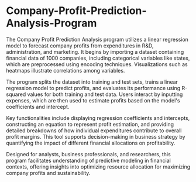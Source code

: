 # Company-Profit-Prediction-Analysis-Program
The Company Profit Prediction Analysis program utilizes a linear regression model to forecast company profits from expenditures in R&D, administration, and marketing. It begins by importing a dataset containing financial data of 1000 companies, including categorical variables like states, which are preprocessed using encoding techniques. Visualizations such as heatmaps illustrate correlations among variables.

The program splits the dataset into training and test sets, trains a linear regression model to predict profits, and evaluates its performance using R-squared values for both training and test data. Users interact by inputting expenses, which are then used to estimate profits based on the model's coefficients and intercept.

Key functionalities include displaying regression coefficients and intercepts, constructing an equation to represent profit estimation, and providing detailed breakdowns of how individual expenditures contribute to overall profit margins. This tool supports decision-making in business strategy by quantifying the impact of different financial allocations on profitability.

Designed for analysts, business professionals, and researchers, this program facilitates understanding of predictive modeling in financial contexts, offering insights into optimizing resource allocation for maximizing company profits and sustainability.
